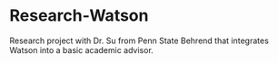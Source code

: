 # Research-Watson
Research project with Dr. Su from Penn State Behrend that integrates Watson into a basic academic advisor.

